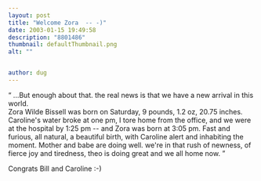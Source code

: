 ```yaml
---
layout: post
title: "Welcome Zora  -- -)"
date: 2003-01-15 19:49:58
description: "8801486"
thumbnail: defaultThumbnail.png
alt: ""


author: dug
---
```


<p><q> ...But enough about that. the real news is that we have a new arrival in this world. <br /> Zora Wilde Bissell was born on Saturday, 9 pounds, 1.2 oz, 20.75 inches. Caroline's water broke at one pm, I tore home from the office, and we were at the hospital by 1:25 pm -- and Zora was born at 3:05 pm. Fast and furious, all natural, a beautiful birth, with Caroline alert and inhabiting the moment. Mother and babe are doing well. we're in that rush of newness, of fierce joy and tiredness, theo is doing great and we all home now. </q></p>

<p>Congrats Bill and Caroline :-)</p>
